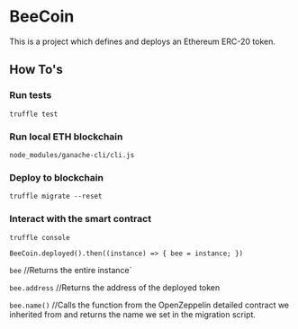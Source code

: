 # BeeCoin
This is a project which defines and deploys an Ethereum ERC-20 token.

## How To's

### Run tests
`truffle test`

### Run local ETH blockchain
`node_modules/ganache-cli/cli.js`

### Deploy to blockchain
`truffle migrate --reset`

### Interact with the smart contract
`truffle console`

`BeeCoin.deployed().then((instance) => { bee = instance; })`

`bee` //Returns the entire instance`

`bee.address`    //Returns the address of the deployed token

`bee.name()`    //Calls the function from the OpenZeppelin detailed contract we inherited from and returns the name we set in the migration script.